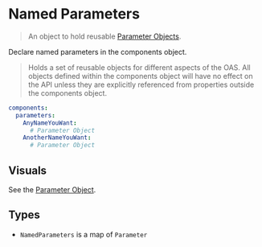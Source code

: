 # Named Parameters

> An object to hold reusable [Parameter Objects](./parameter.md).

Declare named parameters in the components object.

> Holds a set of reusable objects for different aspects of the OAS. All objects defined within the components object will have no effect on the API unless they are explicitly referenced from properties outside the components object.

```yaml
components:
  parameters:
    AnyNameYouWant:
      # Parameter Object
    AnotherNameYouWant:
      # Parameter Object
```

## Visuals

See the [Parameter Object](./parameter.md).

## Types

- `NamedParameters` is a map of `Parameter`


